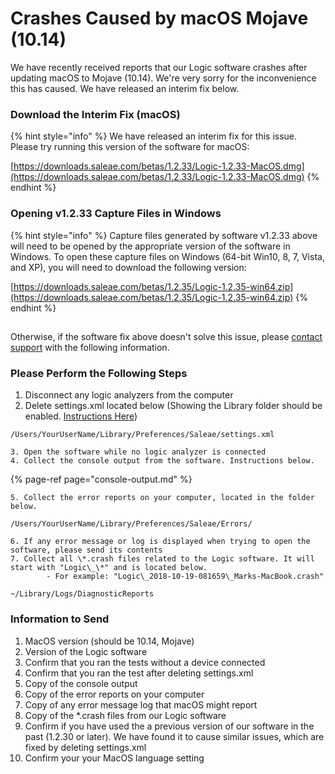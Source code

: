 # Crashes Caused by macOS Mojave \(10.14\)

We have recently received reports that our Logic software crashes after updating macOS to Mojave \(10.14\). We're very sorry for the inconvenience this has caused. We have released an interim fix below.

### Download the Interim Fix \(macOS\)

{% hint style="info" %}
We have released an interim fix for this issue. Please try running this version of the software for macOS:

[https://downloads.saleae.com/betas/1.2.33/Logic-1.2.33-MacOS.dmg](https://downloads.saleae.com/betas/1.2.33/Logic-1.2.33-MacOS.dmg)
{% endhint %}

### Opening v1.2.33 Capture Files in Windows

{% hint style="info" %}
Capture files generated by software v1.2.33 above will need to be opened by the appropriate version of the software in Windows. To open these capture files on Windows \(64-bit Win10, 8, 7, Vista, and XP\), you will need to download the following version:

[https://downloads.saleae.com/betas/1.2.35/Logic-1.2.35-win64.zip](https://downloads.saleae.com/betas/1.2.35/Logic-1.2.35-win64.zip)
{% endhint %}

##

Otherwise, if the software fix above doesn't solve this issue, please [contact support](https://contact.saleae.com/hc/en-us/requests/new) with the following information.

### Please Perform the Following Steps

1. Disconnect any logic analyzers from the computer
2. Delete settings.xml located below \(Showing the Library folder should be enabled. [Instructions Here](https://discussions.apple.com/thread/8137224?answerId=8137224021#8137224021)​\)

```text
/Users/YourUserName/Library/Preferences/Saleae/settings.xml
```

    3. Open the software while no logic analyzer is connected
    4. Collect the console output from the software. Instructions below.

{% page-ref page="console-output.md" %}

    5. Collect the error reports on your computer, located in the folder below.

```text
/Users/YourUserName/Library/Preferences/Saleae/Errors/
```

    6. If any error message or log is displayed when trying to open the software, please send its contents
    7. Collect all \*.crash files related to the Logic software. It will start with "Logic\_\*" and is located below.
            - For example: "Logic\_2018-10-19-081659\_Marks-MacBook.crash"

```text
~/Library/Logs/DiagnosticReports
```

### Information to Send

1. MacOS version \(should be 10.14, Mojave\)
2. Version of the Logic software
3. Confirm that you ran the tests without a device connected
4. Confirm that you ran the test after deleting settings.xml
5. Copy of the console output
6. Copy of the error reports on your computer
7. Copy of any error message log that macOS might report
8. Copy of the \*.crash files from our Logic software
9. Confirm if you have used the a previous version of our software in the past \(1.2.30 or later\). We have found it to cause similar issues, which are fixed by deleting settings.xml
10. Confirm your your MacOS language setting
